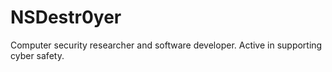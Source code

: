 # NSDestr0yer

Computer security researcher and software developer. Active in supporting cyber safety.
